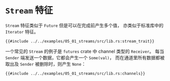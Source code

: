 # `Stream` 特征

`Stream` 特征类似于 `Future` 但是可以在完成前产生多个值，
亦类似于标准库中的 `Iterator` 特征。

```rust,ignore
{{#include ../../examples/05_01_streams/src/lib.rs:stream_trait}}
```

一个常见的 `Stream` 的例子是 `futures` crate 中 channel 类型的 `Receiver`。
每当 `Sender` 端发送一个数据，它都会产生一个 `Some(val)`，
而在通道里所有数据都被取出及 `Sender` 被删除时，则产生 `None`：

```rust,edition2018,ignore
{{#include ../../examples/05_01_streams/src/lib.rs:channels}}
```
